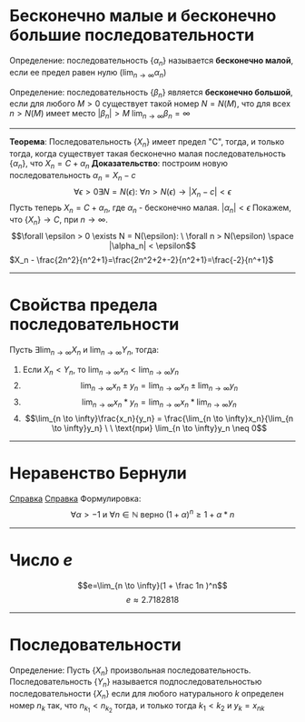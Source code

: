 # Бесконечно малые и бесконечно большие последовательности

Определение: последовательность $\{\alpha_n\}$ называется **бесконечно малой**, если ее предел равен нулю ($\lim_{n \to \infty} \alpha_n$)

Определение: последовательность $\{\beta_n\}$ является **бесконечно большой**, если для любого $M>0$ существует такой номер $N=N(M)$, что для всех $n > N(M)$ имеет место $|\beta_n| > M$
$\lim_{n \to \infty} \beta_n = \infty$

---
**Теорема**:  Последовательность $\{X_n\}$ имеет предел "C", тогда, и только тогда, когда существует такая бесконечно малая последовательность $\{\alpha_n\}$, что $X_n = C + \alpha_n$
**Доказательство**: построим новую последовательность $\alpha_n = X_n - c$
$$\forall \epsilon > 0 \exists N=N(\epsilon): \ \forall n>N(\epsilon) \rightarrow |X_n - c| < \epsilon$$
Пусть теперь $X_n = C + \alpha_n$, где $\alpha_n$ - бесконечно малая. $|\alpha_n| < \epsilon$
Покажем, что $\{X_n\} \rightarrow C$, при $n \to \infty$.
$$\forall \epsilon > 0 \exists N = N(\epsilon): \ \forall n > N(\epsilon) \space |\alpha_n| < \epsilon$$
$X_n - \frac{2n^2}{n^2+1}=\frac{2n^2+2+-2}{n^2+1}=\frac{-2}{n^+1}$

----
# Свойства предела последовательности
Пусть $\exists \lim_{n \to \infty}X_n$ и $\lim_{n \to \infty}Y_n$, тогда:
1) Если $X_n < Y_n$, то $\lim_{n \to \infty}x_n < \lim_{n \to \infty}y_n$
2) $$\lim_{n \to \infty}x_n \pm y_n = \lim_{n \to \infty} x_n \pm \lim_{n \to \infty} y_n$$
3) $$\lim_{n \to \infty}x_n * y_n = \lim_{n \to \infty}x_n * \lim_{n \to \infty}y_n$$
4) $$\lim_{n \to \infty}\frac{x_n}{y_n} = \frac{\lim_{n \to \infty}x_n}{\lim_{n \to \infty}y_n} \ \ \text{при} \lim_{n \to \infty}y_n \neq 0$$
----
# Неравенство Бернули
[Справка](https://lfirmal.com/neravenstva-bernulli-v-matematike/)
[Справка](https://math.fandom.com/ru/wiki/%D0%9D%D0%B5%D1%80%D0%B0%D0%B2%D0%B5%D0%BD%D1%81%D1%82%D0%B2%D0%BE_%D0%91%D0%B5%D1%80%D0%BD%D1%83%D0%BB%D0%BB%D0%B8)
Формулировка:
$$\forall \alpha > -1 \text{ и } \forall n \in \mathbb{N} \text{ верно } (1+\alpha)^n \ge 1 + \alpha * n$$

----
# Число $e$
$$e=\lim_{n \to \infty}(1 + \frac 1n )^n$$
$$e \approx 2.7182818$$

----
# Последовательности

Определение: Пусть $\{X_n\}$ произвольная последовательность. Последовательность $\{Y_n\}$ называется подпоследовательностью последовательности $\{X_n\}$ если для любого натурального $k$ определен номер $n_k$ так, что $n_{k_1} < n_{k_2}$ тогда, и только тогда $k_1 < k_2$ и $y_k = x_{nk}$





